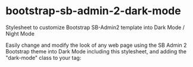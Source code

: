 # bootstrap-sb-admin-2-dark-mode
Stylesheet to customize Bootstrap SB-Admin2 template into Dark Mode / Night Mode

Easily change and modify the look of any web page using the SB Admin 2 Bootstrap theme into Dark Mode including this stylesheet, and adding the "dark-mode" class to your <body> tag:

<body class="dark-mode">
